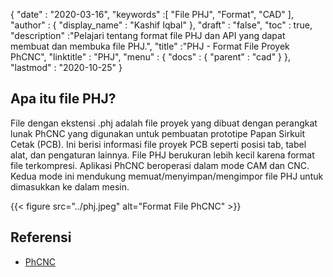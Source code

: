 {
  "date" : "2020-03-16",
  "keywords" :[ "File PHJ", "Format", "CAD" ],
  "author" : {
    "display_name" : "Kashif Iqbal"
},
  "draft" : "false",
  "toc" : true,
  "description" :"Pelajari tentang format file PHJ dan API yang dapat membuat dan membuka file PHJ.",
  "title" :"PHJ - Format File Proyek PhCNC",
  "linktitle" : "PHJ",
  "menu" : {
    "docs" : {
      "parent" : "cad"
}
},
  "lastmod" : "2020-10-25"
}

## Apa itu file PHJ?

File dengan ekstensi .phj adalah file proyek yang dibuat dengan perangkat lunak PhCNC yang digunakan untuk pembuatan prototipe Papan Sirkuit Cetak (PCB). Ini berisi informasi file proyek PCB seperti posisi tab, tabel alat, dan pengaturan lainnya. File PHJ berukuran lebih kecil karena format file terkompresi. Aplikasi PhCNC beroperasi dalam mode CAM dan CNC. Kedua mode ini mendukung memuat/menyimpan/mengimpor file PHJ untuk dimasukkan ke dalam mesin.

{{< figure src="../phj.jpeg" alt="Format File PhCNC" >}}

## Referensi

* [PhCNC](https://www.accuratecnc.com/PhCNC.php)

